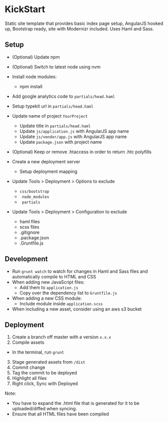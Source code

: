 KickStart
============

Static site template that provides basic index page setup, AngularJS hooked up, Bootstrap ready, site with Modernizr included. Uses Haml and Sass.

Setup
-----------
* (Optional) Update npm
* (Optional) Switch to latest node using nvm
* Install node modules:
  * npm install


* Add google analytics code to ` partials/head.haml `
* Setup typekit url in ` partials/head.haml `
* Update name of project ` YourProject `
  * Update title in ` partials/head.haml `
  * Update ` js/application.js ` with AngularJS app name
  * Update ` js/vendor/app.js ` with AngularJS app name
  * Update ` package.json ` with project name
* (Optional) Keep or remove .htaccess in order to return .htc polyfills


* Create a new deployment server
  * Setup deployment mapping
* Update Tools > Deployment > Options to exclude
  * ` css/bootstrap `
  * ` node_modules`
  * ` partials`
* Update Tools > Deployment > Configuration to exclude
  * haml files
  * scss files
  * .gitignore
  * .package.json
  * .Gruntfile.js

Development
-----------
* Run `grunt watch` to watch for changes in Haml and Sass files and automatically compile to HTML and CSS
* When adding new JavaScript files:
  * Add them to ` application.js `
  * Copy over the dependency list to ` Gruntfile.js `
* When adding a new CSS module:
  * Include module inside ` application.scss `
* When including a new asset, consider using an aws s3 bucket

Deployment
-----------
1. Create a branch off master with a version ` x.x.x `
2. Compile assets
  * In the terminal, run ` grunt `
3. Stage generated assets from ` /dist `
4. Commit change
5. Tag the commit to be deployed
6. Highlight all files
7. Right click, Sync with Deployed

Note:
* You have to expand the .html file that is generated for it to be uploaded/diffed when syncing.
* Ensure that all HTML files have been compiled